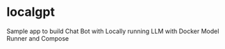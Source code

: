 # localgpt
Sample app to build Chat Bot with Locally running LLM with Docker Model Runner and Compose 
